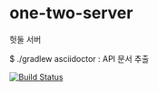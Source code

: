 # one-two-server
헛둘 서버

$ ./gradlew asciidoctor : API 문서 추출

[![Build Status](https://app.travis-ci.com/WooSungHwan/one-two-server.svg?branch=master)](https://app.travis-ci.com/WooSungHwan/one-two-server)
